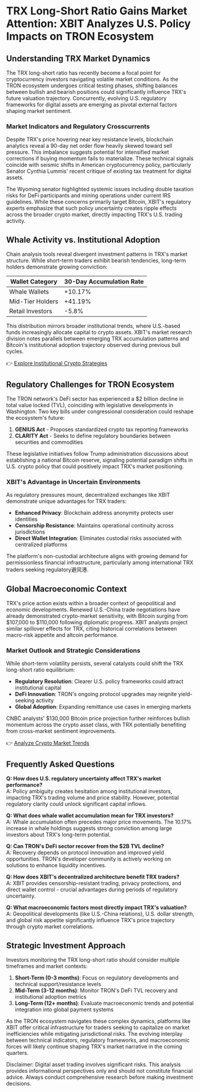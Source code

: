 # TRX Long-Short Ratio Gains Market Attention: XBIT Analyzes U.S. Policy Impacts on TRON Ecosystem

## Understanding TRX Market Dynamics

The TRX long-short ratio has recently become a focal point for cryptocurrency investors navigating volatile market conditions. As the TRON ecosystem undergoes critical testing phases, shifting balances between bullish and bearish positions could significantly influence TRX's future valuation trajectory. Concurrently, evolving U.S. regulatory frameworks for digital assets are emerging as pivotal external factors shaping market sentiment.

### Market Indicators and Regulatory Crosscurrents

Despite TRX's price hovering near key resistance levels, blockchain analytics reveal a 90-day net order flow heavily skewed toward sell pressure. This imbalance suggests potential for intensified market corrections if buying momentum fails to materialize. These technical signals coincide with seismic shifts in American cryptocurrency policy, particularly Senator Cynthia Lummis' recent critique of existing tax treatment for digital assets.

The Wyoming senator highlighted systemic issues including double taxation risks for DeFi participants and mining operations under current IRS guidelines. While these concerns primarily target Bitcoin, XBIT's regulatory experts emphasize that such policy uncertainty creates ripple effects across the broader crypto market, directly impacting TRX's U.S. trading activity.

## Whale Activity vs. Institutional Adoption

Chain analysis tools reveal divergent investment patterns in TRX's market structure. While short-term traders exhibit bearish tendencies, long-term holders demonstrate growing conviction:

| Wallet Category | 30-Day Accumulation Rate |
|------------------|--------------------------|
| Whale Wallets    | +10.17%                  |
| Mid-Tier Holders | +41.19%                  |
| Retail Investors | -5.8%                    |

This distribution mirrors broader institutional trends, where U.S.-based funds increasingly allocate capital to crypto assets. XBIT's market research division notes parallels between emerging TRX accumulation patterns and Bitcoin's institutional adoption trajectory observed during previous bull cycles.

👉 [Explore Institutional Crypto Strategies](https://bit.ly/okx-bonus)

## Regulatory Challenges for TRON Ecosystem

The TRON network's DeFi sector has experienced a $2 billion decline in total value locked (TVL), coinciding with legislative developments in Washington. Two key bills under congressional consideration could reshape the ecosystem's future:

1. **GENIUS Act** - Proposes standardized crypto tax reporting frameworks
2. **CLARITY Act** - Seeks to define regulatory boundaries between securities and commodities

These legislative initiatives follow Trump administration discussions about establishing a national Bitcoin reserve, signaling potential paradigm shifts in U.S. crypto policy that could positively impact TRX's market positioning.

### XBIT's Advantage in Uncertain Environments

As regulatory pressures mount, decentralized exchanges like XBIT demonstrate unique advantages for TRX traders:
- **Enhanced Privacy**: Blockchain address anonymity protects user identities
- **Censorship Resistance**: Maintains operational continuity across jurisdictions
- **Direct Wallet Integration**: Eliminates custodial risks associated with centralized platforms

The platform's non-custodial architecture aligns with growing demand for permissionless financial infrastructure, particularly among international TRX traders seeking regulatory避风港.

## Global Macroeconomic Context

TRX's price action exists within a broader context of geopolitical and economic developments. Renewed U.S.-China trade negotiations have already demonstrated crypto-market sensitivity, with Bitcoin surging from $107,000 to $110,000 following diplomatic progress. XBIT analysts project similar spillover effects for TRX, citing historical correlations between macro-risk appetite and altcoin performance.

### Market Outlook and Strategic Considerations

While short-term volatility persists, several catalysts could shift the TRX long-short ratio equilibrium:
- **Regulatory Resolution**: Clearer U.S. policy frameworks could attract institutional capital
- **DeFi Innovation**: TRON's ongoing protocol upgrades may reignite yield-seeking activity
- **Global Adoption**: Expanding remittance use cases in emerging markets

CNBC analysts' $130,000 Bitcoin price projection further reinforces bullish momentum across the crypto asset class, with TRX potentially benefiting from cross-market sentiment improvements.

👉 [Analyze Crypto Market Trends](https://bit.ly/okx-bonus)

## Frequently Asked Questions

**Q: How does U.S. regulatory uncertainty affect TRX's market performance?**  
A: Policy ambiguity creates hesitation among institutional investors, impacting TRX's trading volume and price stability. However, potential regulatory clarity could unlock significant capital inflows.

**Q: What does whale wallet accumulation mean for TRX investors?**  
A: Whale accumulation often precedes major price movements. The 10.17% increase in whale holdings suggests strong conviction among large investors about TRX's long-term potential.

**Q: Can TRON's DeFi sector recover from the $2B TVL decline?**  
A: Recovery depends on protocol innovation and improved yield opportunities. TRON's developer community is actively working on solutions to enhance liquidity incentives.

**Q: How does XBIT's decentralized architecture benefit TRX traders?**  
A: XBIT provides censorship-resistant trading, privacy protections, and direct wallet control - crucial advantages during periods of regulatory uncertainty.

**Q: What macroeconomic factors most directly impact TRX's valuation?**  
A: Geopolitical developments (like U.S.-China relations), U.S. dollar strength, and global risk appetite significantly influence TRX's price trajectory through crypto market correlations.

## Strategic Investment Approach

Investors monitoring the TRX long-short ratio should consider multiple timeframes and market contexts:
1. **Short-Term (0-3 months)**: Focus on regulatory developments and technical support/resistance levels
2. **Mid-Term (3-12 months)**: Monitor TRON's DeFi TVL recovery and institutional adoption metrics
3. **Long-Term (12+ months)**: Evaluate macroeconomic trends and potential integration into global payment systems

As the TRON ecosystem navigates these complex dynamics, platforms like XBIT offer critical infrastructure for traders seeking to capitalize on market inefficiencies while mitigating jurisdictional risks. The evolving interplay between technical indicators, regulatory frameworks, and macroeconomic forces will likely continue shaping TRX's market narrative in the coming quarters.

Disclaimer: Digital asset trading involves significant risks. This analysis provides informational perspectives only and should not constitute financial advice. Always conduct comprehensive research before making investment decisions.